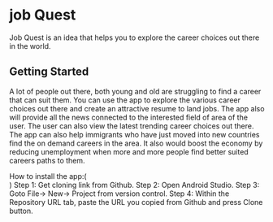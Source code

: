 # job Quest

Job Quest is an idea that helps you to explore the career choices out there in the world.

## Getting Started

A lot of people out there, both young and old are struggling to find a career that can suit them.
You can use the app to explore the various career choices out there and create an attractive resume to land jobs.
The app also will provide all the news connected to the interested field of area of the user.
The user can also view the latest trending career choices out there.
The app can also help immigrants who have just moved into new countries find the on demand careers in the area.
It also would boost the economy by reducing unemployment when more and more people find better suited careers paths to them.

How to install the app:(<br>)
Step 1: Get cloning link from Github.
Step 2: Open Android Studio.
Step 3: Goto File-> New-> Project from version control.
Step 4: Within the Repository URL tab, paste the URL you copied from Github and press Clone button.

